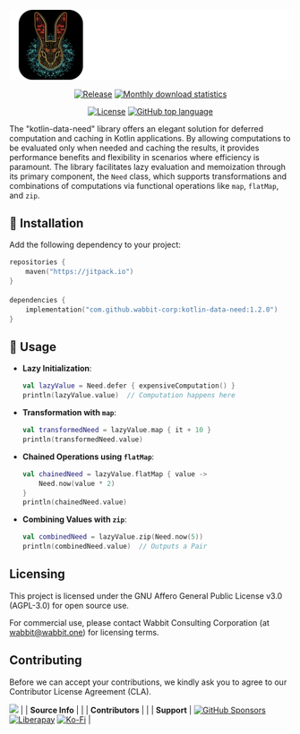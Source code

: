 ![](./my_banner.png)

<p align=center>
    <a href="https://jitpack.io/v/wabbit-corp/kotlin-data-need/month.svg"><img src="https://jitpack.io/v/wabbit-corp/kotlin-data-need.svg" alt="Release"></a>
    <a href="https://jitpack.io/v/wabbit-corp/kotlin-data-need/month.svg"><img src="https://jitpack.io/v/wabbit-corp/kotlin-data-need/month.svg" alt="Monthly download statistics"></a>
</p>

<p align=center>
    <a href="https://github.com/wabbit-corp/kotlin-data-need/blob/main/LICENSE.md"><img src="https://img.shields.io/github/license/wabbit-corp/kotlin-data-need" alt="License"></a>
    <a href="https://github.com/wabbit-corp/kotlin-data-needs"><img src="https://img.shields.io/github/languages/top/wabbit-corp/kotlin-data-need" alt="GitHub top language"></a>
</p>


The "kotlin-data-need" library offers an elegant solution for deferred computation and caching in Kotlin applications. By allowing computations to be evaluated only when needed and caching the results, it provides performance benefits and flexibility in scenarios where efficiency is paramount. The library facilitates lazy evaluation and memoization through its primary component, the `Need` class, which supports transformations and combinations of computations via functional operations like `map`, `flatMap`, and `zip`.

## 🚀  Installation

Add the following dependency to your project:

```kotlin
repositories {
    maven("https://jitpack.io")
}

dependencies {
    implementation("com.github.wabbit-corp:kotlin-data-need:1.2.0")
}
```

## 🚀  Usage

- **Lazy Initialization**:
  ```kotlin
  val lazyValue = Need.defer { expensiveComputation() }
  println(lazyValue.value)  // Computation happens here
  ```
- **Transformation with `map`**:
  ```kotlin
  val transformedNeed = lazyValue.map { it + 10 }
  println(transformedNeed.value)
  ```
- **Chained Operations using `flatMap`**:
  ```kotlin
  val chainedNeed = lazyValue.flatMap { value ->
      Need.now(value * 2)
  }
  println(chainedNeed.value)
  ```
- **Combining Values with `zip`**:
  ```kotlin
  val combinedNeed = lazyValue.zip(Need.now(5))
  println(combinedNeed.value)  // Outputs a Pair
  ```

## Licensing

This project is licensed under the GNU Affero General Public License v3.0 (AGPL-3.0) for open source use.

For commercial use, please contact Wabbit Consulting Corporation (at wabbit@wabbit.one) for licensing terms.

## Contributing

Before we can accept your contributions, we kindly ask you to agree to our Contributor License Agreement (CLA).

<a href="https://github.com/RichardLitt/standard-readme/graphs/contributors"><img src="https://opencollective.com/standard-readme/contributors.svg?width=890&button=false" /></a>
 |
| __Source Info__ |  |
| __Contributors__ |  |
| __Support__ | [![GitHub Sponsors](https://img.shields.io/badge/sponsor-30363D?logo=GitHub-Sponsors&logoColor=#EA4AAA)](https://github.com/sponsors/cicirello) [![Liberapay](https://img.shields.io/badge/Liberapay-F6C915?logo=liberapay&logoColor=black)](https://liberapay.com/cicirello) [![Ko-Fi](https://img.shields.io/badge/Ko--fi-F16061?logo=ko-fi&logoColor=white)](https://ko-fi.com/cicirello) |
